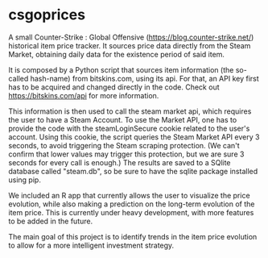 # csgoprices

A small  Counter-Strike : Global Offensive (https://blog.counter-strike.net/) historical item price tracker. It sources price data directly from the Steam Market, obtaining daily data for the existence period of said item. 

It is composed by a Python script that sources item information (the so-called hash-name) from bitskins.com, using its api. For that, an API key first has to be acquired and changed directly in the code. Check out https://bitskins.com/api for more information.

This information is then used to call the steam market api, which requires the user to have a Steam Account. To use the Market API, one has to provide the code with the steamLoginSecure cookie related to the user's account. Using this cookie, the script queries the Steam Market API every 3 seconds, to avoid triggering the Steam scraping protection. (We can't confirm that lower values may trigger this protection, but we are sure 3 seconds for every call is enough.) The results are saved to a SQlite database called "steam.db", so be sure to have the sqlite package installed using pip.

We included an R app that currently allows the user to visualize the price evolution, while also making a prediction on the long-term evolution of the item price. This is currently under heavy development, with more features to be added in the future. 

The main goal of this project is to identify trends in the item price evolution to allow for a more intelligent investment strategy.
